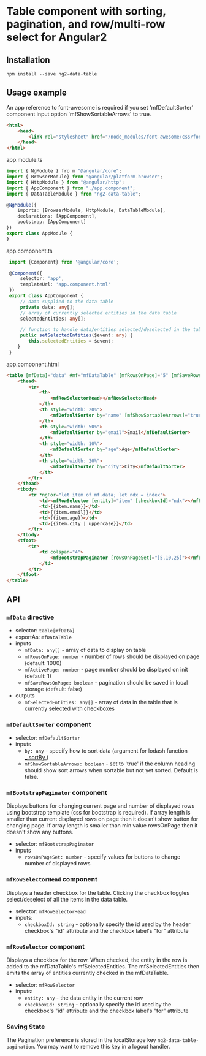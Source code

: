 # Table component with sorting, pagination, and row/multi-row select for Angular2

## Installation

```
npm install --save ng2-data-table
```

## Usage example

An app reference to font-awesome is required if you set 'mfDefaultSorter' component input option 'mfShowSortableArrows' to true.
```html
<html>
    <head>
        <link rel="stylesheet" href="/node_modules/font-awesome/css/font-awesome.min.css">
    </head>
</html>

```

app.module.ts
```typescript
import { NgModule } fro m "@angular/core";
import { BrowserModule} from "@angular/platform-browser";
import { HttpModule } from "@angular/http";
import { AppComponent } from "./app.component";
import { DataTableModule } from "ng2-data-table";

@NgModule({
    imports: [BrowserModule, HttpModule, DataTableModule],
    declarations: [AppComponent],
    bootstrap: [AppComponent]
})
export class AppModule {
}
```

app.component.ts
```typescript
 import {Component} from '@angular/core';

 @Component({
     selector: 'app',
     templateUrl: 'app.component.html'
 })
 export class AppComponent {
     // data supplied to the data table
     private data: any[];
     // array of currently selected entities in the data table
     selectedEntities: any[];

     // function to handle data/entities selected/deselected in the table 
     public setSelectedEntities($event: any) {
        this.selectedEntities = $event;
    }
 }
```

app.component.html
```html
<table [mfData]="data" #mf="mfDataTable" [mfRowsOnPage]="5" [mfSaveRowsOnPage]="true" (mfSelectedEntities)="setSelectedEntities($event)">
    <thead>
        <tr>
            <th>
                <mfRowSelectorHead></mfRowSelectorHead>
            </th>
            <th style="width: 20%">
                <mfDefaultSorter by="name" [mfShowSortableArrows]="true">Name</mfDefaultSorter>
            </th>
            <th style="width: 50%">
                <mfDefaultSorter by="email">Email</mfDefaultSorter>
            </th>
            <th style="width: 10%">
                <mfDefaultSorter by="age">Age</mfDefaultSorter>
            </th>
            <th style="width: 20%">
                <mfDefaultSorter by="city">City</mfDefaultSorter>
            </th>
        </tr>
    </thead>
    <tbody>
        <tr *ngFor="let item of mf.data; let ndx = index">
            <td><mfRowSelector [entity]="item" [checkboxId]="ndx"></mfRowSelector></td>
            <td>{{item.name}}</td>
            <td>{{item.email}}</td>
            <td>{{item.age}}</td>
            <td>{{item.city | uppercase}}</td>
        </tr>
    </tbody>
    <tfoot>
        <tr>
            <td colspan="4">
                <mfBootstrapPaginator [rowsOnPageSet]="[5,10,25]"></mfBootstrapPaginator>
            </td>
        </tr>
    </tfoot>
</table>
```

## API

### `mfData` directive

 - selector: `table[mfData]`
 - exportAs: `mfDataTable`
 - inputs
   - `mfData: any[]` - array of data to display on table
   - `mfRowsOnPage: number` - number of rows should be displayed on page (default: 1000)
   - `mfActivePage: number` - page number should be displayed on init (default: 1)
   - `mfSaveRowsOnPage: boolean` - pagination should be saved in local storage (default: false)
 - outputs
   - `mfSelectedEntities: any[]` - array of data in the table that is currently selected with checkboxes

### `mfDefaultSorter` component

 - selector: `mfDefaultSorter`
 - inputs
   - `by: any` - specify how to sort data (argument for lodash function [_.sortBy ](https://lodash.com/docs#sortBy))
   - `mfShowSortableArrows: boolean` - set to 'true' if the column heading should show sort arrows when sortable but not yet sorted. Default is false. 

### `mfBootstrapPaginator` component
Displays buttons for changing current page and number of displayed rows using bootstrap template (css for bootstrap is required). If array length is smaller than current displayed rows on page then it doesn't show button for changing page. If array length is smaller than min value rowsOnPage then it doesn't show any buttons.

 - selector: `mfBootstrapPaginator`
 - inputs
   - `rowsOnPageSet: number` - specify values for buttons to change number of displayed rows

### `mfRowSelectorHead` component
Displays a header checkbox for the table. Clicking the checkbox toggles select/deselect of all the items in the data table.

 - selector: `mfRowSelectorHead`
 - inputs:
   - `checkboxId: string` - optionally specify the id used by the header checkbox's "id" attribute and the checkbox label's "for" attribute

### `mfRowSelector` component
Displays a checkbox for the row. When checked, the entity in the row is added to the mfDataTable's mfSelectedEntities. The mfSelectedEntities then emits the array of entities currently checked in the mfDataTable.

 - selector: `mfRowSelector`
 - inputs:
   - `entity: any` - the data entity in the current row
   - `checkboxId: string` - optionally specify the id used by the checkbox's "id" attribute and the checkbox label's "for" attribute

### Saving State
The Pagination preference is stored in the localStorage key `ng2-data-table-pagination`. You may want to remove this key in a logout handler.
